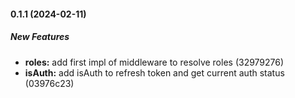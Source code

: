 #### 0.1.1 (2024-02-11)

##### New Features

* **roles:**  add first impl of middleware to resolve roles (32979276)
* **isAuth:**  add isAuth to refresh token and get current auth status (03976c23)

